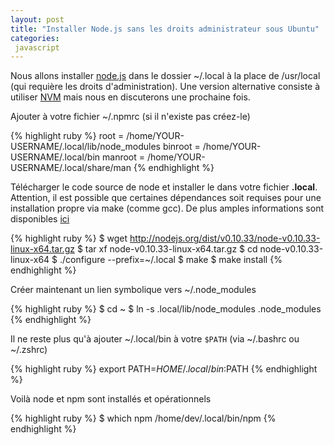 ```yaml
---
layout: post
title: "Installer Node.js sans les droits administrateur sous Ubuntu"
categories:
 javascript
---
```


Nous allons installer [node.js](http://nodejs.org/) dans le dossier ~/.local à la place de /usr/local (qui requière les droits d'administration). Une version alternative consiste à utiliser [NVM](https://github.com/creationix/nvm) mais nous en discuterons une prochaine fois.

Ajouter à votre fichier ~/.npmrc (si il n'existe pas créez-le)

{% highlight ruby %}
root    = /home/YOUR-USERNAME/.local/lib/node_modules
binroot = /home/YOUR-USERNAME/.local/bin
manroot = /home/YOUR-USERNAME/.local/share/man
{% endhighlight %}

Télécharger le code source de node et installer le dans votre fichier __.local__. Attention, il est possible que certaines dépendances soit requises pour une installation propre via make (comme gcc). De plus amples informations sont disponibles [ici](https://help.ubuntu.com/community/CompilingEasyHowTo)

{% highlight ruby %}
$ wget http://nodejs.org/dist/v0.10.33/node-v0.10.33-linux-x64.tar.gz
$ tar xf node-v0.10.33-linux-x64.tar.gz
$ cd node-v0.10.33-linux-x64
$ ./configure --prefix=~/.local
$ make
$ make install
{% endhighlight %}

Créer maintenant un lien symbolique vers ~/.node_modules

{% highlight ruby %}
$ cd ~
$ ln -s .local/lib/node_modules .node_modules
{% endhighlight %}

Il ne reste plus qu'à ajouter ~/.local/bin à votre `$PATH` (via ~/.bashrc ou ~/.zshrc)

{% highlight ruby %}
export PATH=$HOME/.local/bin:$PATH
{% endhighlight %}

Voilà node et npm sont installés et opérationnels

{% highlight ruby %}
$ which npm
/home/dev/.local/bin/npm
{% endhighlight %}
